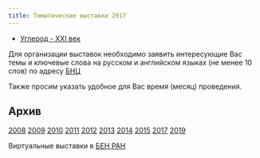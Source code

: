 ```yaml
---
title: Тематические выставки 2017
---
```


* <a href="/subjex/2017/subj01.html" title="22 марта - 11 апреля">Углерод - XXI век</a>

Для организации выставок необходимо заявить интересующие Вас темы и ключевые слова на русском и
английском языках (не менее 10 слов) по адресу <a href="mailto:popova@icp.ac.ru">БНЦ</a>

Также просим указать удобное для Вас время (месяц) проведения.

<h2>Архив</h2>
<a href="/subjex/2008/">2008</a>
<a href="/subjex/2009/">2009</a>
<a href="/subjex/2010/">2010</a>
<a href="/subjex/2011/">2011</a>
<a href="/subjex/2012/">2012</a>
<a href="/subjex/2013/">2013</a>
<a href="/subjex/2014/">2014</a>
<a href="/subjex/2015/">2015</a>
<a class="active-link" href="/subjex/2017/">2017</a>
<a href="/subjex/2019/">2019</a>

<p>Виртуальные выставки в <a href="http://www.benran.ru/exh/">БЕН РАН</a></p>
